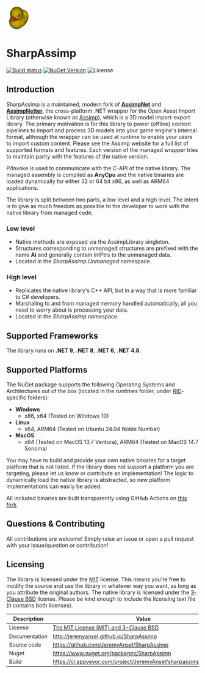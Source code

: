 ![alt text](https://raw.githubusercontent.com/JeremyAnsel/SharpAssimp/main/logo.png "SharpAssimp Logo")

# SharpAssimp

[![Build status](https://ci.appveyor.com/api/projects/status/pfc4bqccqo8so3xn/branch/main?svg=true)](https://ci.appveyor.com/project/JeremyAnsel/sharpassimp/branch/main)
[![NuGet Version](https://img.shields.io/nuget/v/SharpAssimp)](https://www.nuget.org/packages/SharpAssimp)
![License](https://img.shields.io/badge/license-MIT-blue)

## Introduction ##
SharpAssimp is a maintained, modern fork of [**AssimpNet**](https://bitbucket.org/Starnick/assimpnet/) and [**AssimpNetter**](https://github.com/Saalvage/AssimpNetter), the cross-platform .NET wrapper for the Open Asset Import Library (otherwise known as [Assimp](https://github.com/assimp/assimp)), which is a 3D model import-export library. The primary motivation is for this library to power (offline) content pipelines to import and process 3D models into your game engine's internal format, although the wrapper can be used at runtime to enable your users to import custom content. Please see the Assimp website for a full list of supported formats and features. Each version of the managed wrapper tries to maintain parity with the features of the native version.

P/Invoke is used to communicate with the C-API of the native library. The managed assembly is compiled as **AnyCpu** and the native binaries are loaded dynamically for either 32 or 64 bit x86, as well as ARM64 applications.

The library is split between two parts, a low level and a high level. The intent is to give as much freedom as possible to the developer to work with the native library from managed code.

### Low level ###

* Native methods are exposed via the AssimpLibrary singleton.
* Structures corresponding to unmanaged structures are prefixed with the name **Ai** and generally contain IntPtrs to the unmanaged data.
* Located in the *SharpAssimp.Unmanaged* namespace.

### High level ###

* Replicates the native library's C++ API, but in a way that is more familiar to C# developers.
* Marshaling to and from managed memory handled automatically, all you need to worry about is processing your data.
* Located in the *SharpAssimp* namespace.

## Supported Frameworks ##

The library runs on **.NET 9**, **.NET 8**, **.NET 6**, **.NET 4.8**.

## Supported Platforms ##

The NuGet package supports the following Operating Systems and Architectures out of the box (located in the *runtimes* folder, under [RID](https://docs.microsoft.com/en-us/dotnet/core/rid-catalog)-specific folders):

* **Windows** 
	* x86, x64 (Tested on Windows 10)
* **Linux**
	* x64, ARM64 (Tested on Ubuntu 24.04 Noble Numbat)
* **MacOS**
	* x64 (Tested on MacOS 13.7 Ventura), ARM64 (Tested on MacOS 14.7 Sonoma)

You may have to build and provide your own native binaries for a target platform that is not listed. If the library does not support a platform you are targeting, please let us know or contribute an implementation! The logic to dynamically load the native library is abstracted, so new platform implementations can easily be added.

All included binaries are built transparently using GitHub Actions on [this fork](https://github.com/Saalvage/assimp/).

## Questions & Contributing ##

All contributions are welcome! Simply raise an issue or open a pull request with your issue/question or contribution!

## Licensing ##

The library is licensed under the [MIT](https://opensource.org/licenses/MIT) license. This means you're free to modify the source and use the library in whatever way you want, as long as you attribute the original authors. The native library is licensed under the [3-Clause BSD](https://opensource.org/licenses/BSD-3-Clause) license. Please be kind enough to include the licensing text file (it contains both licenses).

Description     | Value
----------------|----------------
License         | [The MIT License (MIT) and 3-Clause BSD](https://github.com/JeremyAnsel/SharpAssimp/blob/main/LICENSE.txt)
Documentation   | http://jeremyansel.github.io/SharpAssimp
Source code     | https://github.com/JeremyAnsel/SharpAssimp
Nuget           | https://www.nuget.org/packages/SharpAssimp
Build           | https://ci.appveyor.com/project/JeremyAnsel/sharpassimp/branch/main
